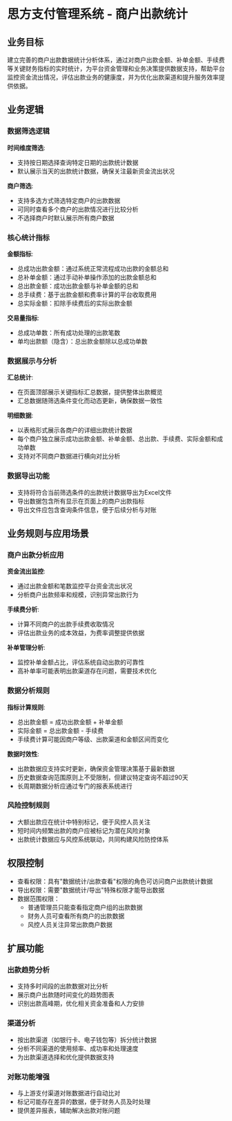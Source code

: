 # 思方支付管理系统 - 商户出款统计

## 业务目标

建立完善的商户出款数据统计分析体系，通过对商户出款金额、补单金额、手续费等关键财务指标的实时统计，为平台资金管理和业务决策提供数据支持，帮助平台监控资金流出情况，评估出款业务的健康度，并为优化出款渠道和提升服务效率提供依据。

## 业务逻辑

### 数据筛选逻辑

**时间维度筛选**:
- 支持按日期选择查询特定日期的出款统计数据
- 默认展示当天的出款统计数据，确保关注最新资金流出状况

**商户筛选**:
- 支持多选方式筛选特定商户的出款数据
- 可同时查看多个商户的出款情况进行比较分析
- 不选择商户时默认展示所有商户数据

### 核心统计指标

**金额指标**:
- 总成功出款金额：通过系统正常流程成功出款的金额总和
- 总补单金额：通过手动补单操作添加的出款金额总和
- 总出款金额：成功出款金额与补单金额的总和
- 总手续费：基于出款金额和费率计算的平台收取费用
- 总实际金额：扣除手续费后的实际出款金额

**交易量指标**:
- 总成功单数：所有成功处理的出款笔数
- 单均出款额（隐含）：总出款金额除以总成功单数

### 数据展示与分析

**汇总统计**:
- 在页面顶部展示关键指标汇总数据，提供整体出款概览
- 汇总数据随筛选条件变化而动态更新，确保数据一致性

**明细数据**:
- 以表格形式展示各商户的详细出款统计数据
- 每个商户独立展示成功出款金额、补单金额、总出款、手续费、实际金额和成功单数
- 支持对不同商户数据进行横向对比分析

### 数据导出功能

- 支持将符合当前筛选条件的出款统计数据导出为Excel文件
- 导出数据包含所有显示在页面上的商户出款指标
- 导出文件应包含查询条件信息，便于后续分析与对账

## 业务规则与应用场景

### 商户出款分析应用

**资金流出监控**:
- 通过出款金额和笔数监控平台资金流出状况
- 分析商户出款频率和规模，识别异常出款行为

**手续费分析**:
- 计算不同商户的出款手续费收取情况
- 评估出款业务的成本效益，为费率调整提供依据

**补单管理分析**:
- 监控补单金额占比，评估系统自动出款的可靠性
- 高补单率可能表明出款渠道存在问题，需要技术优化

### 数据分析规则

**指标计算规则**:
- 总出款金额 = 成功出款金额 + 补单金额
- 实际金额 = 总出款金额 - 手续费
- 手续费计算可能因商户等级、出款渠道和金额区间而变化

**数据时效性**:
- 出款数据应支持实时更新，确保资金管理决策基于最新数据
- 历史数据查询范围原则上不受限制，但建议特定查询不超过90天
- 长周期数据分析应通过专门的报表系统进行

### 风险控制规则

- 大额出款应在统计中特别标记，便于风控人员关注
- 短时间内频繁出款的商户应被标记为潜在风险对象
- 出款统计数据应与风控系统联动，共同构建风险防控体系

## 权限控制

- 查看权限：具有"数据统计/出款查看"权限的角色可访问商户出款统计数据
- 导出权限：需要"数据统计/导出"特殊权限才能导出数据
- 数据范围权限：
  - 普通管理员只能查看指定商户组的出款数据
  - 财务人员可查看所有商户的出款数据
  - 风控人员关注异常出款商户数据

## 扩展功能

### 出款趋势分析

- 支持多时间段的出款数据对比分析
- 展示商户出款随时间变化的趋势图表
- 识别出款高峰期，优化相关资金准备和人力安排

### 渠道分析

- 按出款渠道（如银行卡、电子钱包等）拆分统计数据
- 分析不同渠道的使用频率、成功率和处理速度
- 为出款渠道选择和优化提供数据支持

### 对账功能增强

- 与上游支付渠道对账数据进行自动比对
- 标记可能存在差异的数据，便于财务人员及时处理
- 提供差异报表，辅助解决出款对账问题 
